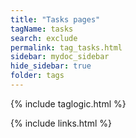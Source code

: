 ```yaml
---
title: "Tasks pages"
tagName: tasks
search: exclude
permalink: tag_tasks.html
sidebar: mydoc_sidebar
hide_sidebar: true
folder: tags
---
```


{% include taglogic.html %}

{% include links.html %}
